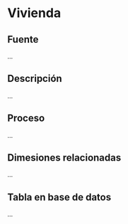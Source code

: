 # Vivienda

## Fuente
...

## Descripción
...

## Proceso
...

## Dimesiones relacionadas
...

## Tabla en base de datos
...


